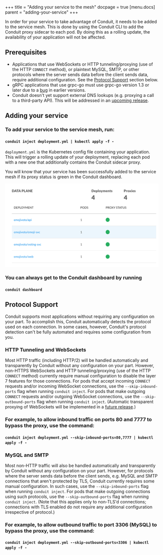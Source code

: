 +++
title = "Adding your service to the mesh"
docpage = true
[menu.docs]
  parent = "adding-your-service"
+++

In order for your service to take advantage of Conduit, it needs to be added
to the service mesh. This is done by using the Conduit CLI to add the Conduit
proxy sidecar to each pod. By doing this as a rolling update, the availability
of your application will not be affected.

## Prerequisites

* Applications that use WebSockets or HTTP tunneling/proxying (use of the HTTP
  `CONNECT` method), or plaintext MySQL, SMTP, or other protocols where the server
  sends data before the client sends data, require additional configuration. See
  the [Protocol Support](#protocol-support) section below.
* gRPC applications that use grpc-go must use grpc-go version 1.3 or later due
  to a [bug](https://github.com/grpc/grpc-go/issues/1120) in earlier versions.
* Conduit doesn't yet support external DNS lookups (e.g. proxying a call to a
  third-party API). This will be addressed in an [upcoming
  release](https://github.com/runconduit/conduit/issues/155).

## Adding your service

### To add your service to the service mesh, run:
#### `conduit inject deployment.yml | kubectl apply -f -`

`deployment.yml` is the Kubernetes config file containing your
application. This will trigger a rolling update of your deployment, replacing
each pod with a new one that additionally contains the Conduit sidecar proxy.

You will know that your service has been successfully added to the service mesh
if its proxy status is green in the Conduit dashboard.

![](images/dashboard-data-plane.png "conduit dashboard")

### You can always get to the Conduit dashboard by running
#### `conduit dashboard`

## Protocol Support

Conduit supports most applications without requiring any configuration on your
part. To accomplish this, Conduit automatically detects the protocol used on
each connection. In some cases, however, Conduit's protocol detection can't be
fully automated and requires some configuration from you.

### HTTP Tunneling and WebSockets

Most HTTP traffic (including HTTP/2) will be handled automatically and
transparently by Conduit without any configuration on your part. However,
non-HTTPS WebSockets and HTTP tunneling/proxying (use of the HTTP `CONNECT`
method) currently require manual configuration to disable the layer 7 features
for those connections. For pods that accept incoming `CONNECT` requests and/or
incoming WebSocket connections, use the `--skip-inbound-ports` flag when running
`conduit inject`. For pods that make outgoing `CONNECT` requests and/or outgoing
WebSocket connections, use the `--skip-outbound-ports` flag when running
`conduit inject`. (Automatic transparent proxying of WebSockets will be
implemented in a [future release](https://github.com/runconduit/conduit/issues/195).)

### For example, to allow inbound traffic on ports 80 and 7777 to bypass the proxy, use the command:
#### `conduit inject deployment.yml --skip-inbound-ports=80,7777 | kubectl apply -f -`

### MySQL and SMTP

Most non-HTTP traffic will also be handled automatically and transparently by
Conduit without any configuration on your part. However, for protocols where the
server sends data before the client sends, e.g. MySQL and SMTP connections that
aren't protected by TLS, Conduit currently requires some manual configuration.
In such cases, use the `--skip-inbound-ports` flag when running `conduit
inject`. For pods that make outgoing connections using such protocols, use the
`--skip-outbound-ports` flag when running `conduit inject`. (Note that this
applies only to non-TLS'd connections; connections with TLS enabled do not
require any additional configuration irrespective of protocol.)

### For example, to allow outbound traffic to port 3306 (MySQL) to bypass the proxy, use the command:
#### `conduit inject deployment.yml --skip-outbound-ports=3306 | kubectl apply -f -`
